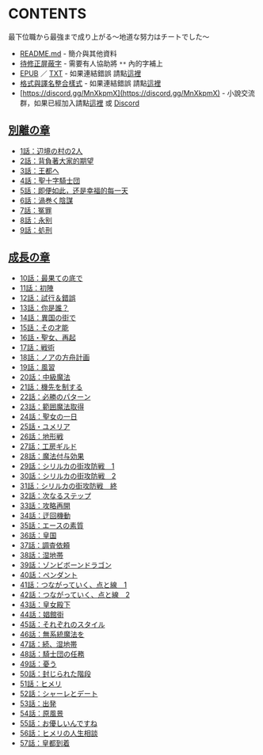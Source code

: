 # CONTENTS

最下位職から最強まで成り上がる～地道な努力はチートでした～


- [README.md](README.md) - 簡介與其他資料
- [待修正屏蔽字](%E5%BE%85%E4%BF%AE%E6%AD%A3%E5%B1%8F%E8%94%BD%E5%AD%97.md) - 需要有人協助將 `**` 內的字補上
- [EPUB](https://gitlab.com/demonovel/epub-txt/blob/master/user_out/%E6%9C%80%E4%B8%8B%E4%BD%8D%E8%81%B7%E3%81%8B%E3%82%89%E6%9C%80%E5%BC%B7%E3%81%BE%E3%81%A7%E6%88%90%E3%82%8A%E4%B8%8A%E3%81%8C%E3%82%8B%EF%BD%9E%E5%9C%B0%E9%81%93%E3%81%AA%E5%8A%AA%E5%8A%9B%E3%81%AF%E3%83%81%E3%83%BC%E3%83%88%E3%81%A7%E3%81%97%E3%81%9F%EF%BD%9E.epub) ／ [TXT](https://gitlab.com/demonovel/epub-txt/blob/master/user_out/out/%E6%9C%80%E4%B8%8B%E4%BD%8D%E8%81%B7%E3%81%8B%E3%82%89%E6%9C%80%E5%BC%B7%E3%81%BE%E3%81%A7%E6%88%90%E3%82%8A%E4%B8%8A%E3%81%8C%E3%82%8B%EF%BD%9E%E5%9C%B0%E9%81%93%E3%81%AA%E5%8A%AA.out.txt) - 如果連結錯誤 請點[這裡](https://gitlab.com/demonovel/epub-txt/tree/master)
- [格式與譯名整合樣式](https://github.com/bluelovers/node-novel/blob/master/lib/locales/%E6%9C%80%E4%B8%8B%E4%BD%8D%E8%81%B7%E3%81%8B%E3%82%89%E6%9C%80%E5%BC%B7%E3%81%BE%E3%81%A7%E6%88%90%E3%82%8A%E4%B8%8A%E3%81%8C%E3%82%8B%EF%BD%9E%E5%9C%B0%E9%81%93%E3%81%AA%E5%8A%AA%E5%8A%9B%E3%81%AF%E3%83%81%E3%83%BC%E3%83%88%E3%81%A7%E3%81%97%E3%81%9F%EF%BD%9E.ts) - 如果連結錯誤 請點[這裡](https://github.com/bluelovers/node-novel/tree/master/lib/locales)
- [https://discord.gg/MnXkpmX](https://discord.gg/MnXkpmX) - 小說交流群，如果已經加入請點[這裡](https://discordapp.com/channels/467794087769014273/467794088285175809) 或 [Discord](https://discordapp.com/channels/@me)


## [別離の章](00000_%E5%88%A5%E9%9B%A2%E3%81%AE%E7%AB%A0)

- [1話：辺境の村の2人](00000_%E5%88%A5%E9%9B%A2%E3%81%AE%E7%AB%A0/1%E8%A9%B1%EF%BC%9A%E8%BE%BA%E5%A2%83%E3%81%AE%E6%9D%91%E3%81%AE2%E4%BA%BA.txt)
- [2話：背負著大家的期望](00000_%E5%88%A5%E9%9B%A2%E3%81%AE%E7%AB%A0/2%E8%A9%B1%EF%BC%9A%E8%83%8C%E8%B2%A0%E8%91%97%E5%A4%A7%E5%AE%B6%E7%9A%84%E6%9C%9F%E6%9C%9B.txt)
- [3話：王都へ](00000_%E5%88%A5%E9%9B%A2%E3%81%AE%E7%AB%A0/3%E8%A9%B1%EF%BC%9A%E7%8E%8B%E9%83%BD%E3%81%B8.txt)
- [4話：聖十字騎士団](00000_%E5%88%A5%E9%9B%A2%E3%81%AE%E7%AB%A0/4%E8%A9%B1%EF%BC%9A%E8%81%96%E5%8D%81%E5%AD%97%E9%A8%8E%E5%A3%AB%E5%9B%A3.txt)
- [5話：即便如此，还是幸福的每一天](00000_%E5%88%A5%E9%9B%A2%E3%81%AE%E7%AB%A0/5%E8%A9%B1%EF%BC%9A%E5%8D%B3%E4%BE%BF%E5%A6%82%E6%AD%A4%EF%BC%8C%E8%BF%98%E6%98%AF%E5%B9%B8%E7%A6%8F%E7%9A%84%E6%AF%8F%E4%B8%80%E5%A4%A9.txt)
- [6話：渦巻く陰謀](00000_%E5%88%A5%E9%9B%A2%E3%81%AE%E7%AB%A0/6%E8%A9%B1%EF%BC%9A%E6%B8%A6%E5%B7%BB%E3%81%8F%E9%99%B0%E8%AC%80.txt)
- [7話：冤罪](00000_%E5%88%A5%E9%9B%A2%E3%81%AE%E7%AB%A0/7%E8%A9%B1%EF%BC%9A%E5%86%A4%E7%BD%AA.txt)
- [8話：永别](00000_%E5%88%A5%E9%9B%A2%E3%81%AE%E7%AB%A0/8%E8%A9%B1%EF%BC%9A%E6%B0%B8%E5%88%AB.txt)
- [9話：処刑](00000_%E5%88%A5%E9%9B%A2%E3%81%AE%E7%AB%A0/9%E8%A9%B1%EF%BC%9A%E5%87%A6%E5%88%91.txt)


## [成長の章](00010_%E6%88%90%E9%95%B7%E3%81%AE%E7%AB%A0)

- [10話：最果ての底で](00010_%E6%88%90%E9%95%B7%E3%81%AE%E7%AB%A0/10%E8%A9%B1%EF%BC%9A%E6%9C%80%E6%9E%9C%E3%81%A6%E3%81%AE%E5%BA%95%E3%81%A7.txt)
- [11話：初陣](00010_%E6%88%90%E9%95%B7%E3%81%AE%E7%AB%A0/11%E8%A9%B1%EF%BC%9A%E5%88%9D%E9%99%A3.txt)
- [12話：試行＆錯誤](00010_%E6%88%90%E9%95%B7%E3%81%AE%E7%AB%A0/12%E8%A9%B1%EF%BC%9A%E8%A9%A6%E8%A1%8C%EF%BC%86%E9%8C%AF%E8%AA%A4.txt)
- [13話：你是誰？](00010_%E6%88%90%E9%95%B7%E3%81%AE%E7%AB%A0/13%E8%A9%B1%EF%BC%9A%E4%BD%A0%E6%98%AF%E8%AA%B0%EF%BC%9F.txt)
- [14話：異国の街で](00010_%E6%88%90%E9%95%B7%E3%81%AE%E7%AB%A0/14%E8%A9%B1%EF%BC%9A%E7%95%B0%E5%9B%BD%E3%81%AE%E8%A1%97%E3%81%A7.txt)
- [15話：その才能](00010_%E6%88%90%E9%95%B7%E3%81%AE%E7%AB%A0/15%E8%A9%B1%EF%BC%9A%E3%81%9D%E3%81%AE%E6%89%8D%E8%83%BD.txt)
- [16話・聖女、再起](00010_%E6%88%90%E9%95%B7%E3%81%AE%E7%AB%A0/16%E8%A9%B1%E3%83%BB%E8%81%96%E5%A5%B3%E3%80%81%E5%86%8D%E8%B5%B7.txt)
- [17話：戦術](00010_%E6%88%90%E9%95%B7%E3%81%AE%E7%AB%A0/17%E8%A9%B1%EF%BC%9A%E6%88%A6%E8%A1%93.txt)
- [18話：ノアの方舟計画](00010_%E6%88%90%E9%95%B7%E3%81%AE%E7%AB%A0/18%E8%A9%B1%EF%BC%9A%E3%83%8E%E3%82%A2%E3%81%AE%E6%96%B9%E8%88%9F%E8%A8%88%E7%94%BB.txt)
- [19話：風習](00010_%E6%88%90%E9%95%B7%E3%81%AE%E7%AB%A0/19%E8%A9%B1%EF%BC%9A%E9%A2%A8%E7%BF%92.txt)
- [20話：中級魔法](00010_%E6%88%90%E9%95%B7%E3%81%AE%E7%AB%A0/20%E8%A9%B1%EF%BC%9A%E4%B8%AD%E7%B4%9A%E9%AD%94%E6%B3%95.txt)
- [21話：機先を制する](00010_%E6%88%90%E9%95%B7%E3%81%AE%E7%AB%A0/21%E8%A9%B1%EF%BC%9A%E6%A9%9F%E5%85%88%E3%82%92%E5%88%B6%E3%81%99%E3%82%8B.txt)
- [22話：必勝のパターン](00010_%E6%88%90%E9%95%B7%E3%81%AE%E7%AB%A0/22%E8%A9%B1%EF%BC%9A%E5%BF%85%E5%8B%9D%E3%81%AE%E3%83%91%E3%82%BF%E3%83%BC%E3%83%B3.txt)
- [23話：範囲魔法取得](00010_%E6%88%90%E9%95%B7%E3%81%AE%E7%AB%A0/23%E8%A9%B1%EF%BC%9A%E7%AF%84%E5%9B%B2%E9%AD%94%E6%B3%95%E5%8F%96%E5%BE%97.txt)
- [24話：聖女の一日](00010_%E6%88%90%E9%95%B7%E3%81%AE%E7%AB%A0/24%E8%A9%B1%EF%BC%9A%E8%81%96%E5%A5%B3%E3%81%AE%E4%B8%80%E6%97%A5.txt)
- [25話・ユメリア](00010_%E6%88%90%E9%95%B7%E3%81%AE%E7%AB%A0/25%E8%A9%B1%E3%83%BB%E3%83%A6%E3%83%A1%E3%83%AA%E3%82%A2.txt)
- [26話：地形戦](00010_%E6%88%90%E9%95%B7%E3%81%AE%E7%AB%A0/26%E8%A9%B1%EF%BC%9A%E5%9C%B0%E5%BD%A2%E6%88%A6.txt)
- [27話：工房ギルド](00010_%E6%88%90%E9%95%B7%E3%81%AE%E7%AB%A0/27%E8%A9%B1%EF%BC%9A%E5%B7%A5%E6%88%BF%E3%82%AE%E3%83%AB%E3%83%89.txt)
- [28話：魔法付与効果](00010_%E6%88%90%E9%95%B7%E3%81%AE%E7%AB%A0/28%E8%A9%B1%EF%BC%9A%E9%AD%94%E6%B3%95%E4%BB%98%E4%B8%8E%E5%8A%B9%E6%9E%9C.txt)
- [29話：シリルカの街攻防戦　1](00010_%E6%88%90%E9%95%B7%E3%81%AE%E7%AB%A0/29%E8%A9%B1%EF%BC%9A%E3%82%B7%E3%83%AA%E3%83%AB%E3%82%AB%E3%81%AE%E8%A1%97%E6%94%BB%E9%98%B2%E6%88%A6%E3%80%801.txt)
- [30話：シリルカの街攻防戦　2](00010_%E6%88%90%E9%95%B7%E3%81%AE%E7%AB%A0/30%E8%A9%B1%EF%BC%9A%E3%82%B7%E3%83%AA%E3%83%AB%E3%82%AB%E3%81%AE%E8%A1%97%E6%94%BB%E9%98%B2%E6%88%A6%E3%80%802.txt)
- [31話：シリルカの街攻防戦　終](00010_%E6%88%90%E9%95%B7%E3%81%AE%E7%AB%A0/31%E8%A9%B1%EF%BC%9A%E3%82%B7%E3%83%AA%E3%83%AB%E3%82%AB%E3%81%AE%E8%A1%97%E6%94%BB%E9%98%B2%E6%88%A6%E3%80%80%E7%B5%82.txt)
- [32話：次なるステップ](00010_%E6%88%90%E9%95%B7%E3%81%AE%E7%AB%A0/32%E8%A9%B1%EF%BC%9A%E6%AC%A1%E3%81%AA%E3%82%8B%E3%82%B9%E3%83%86%E3%83%83%E3%83%97.txt)
- [33話：攻略再開](00010_%E6%88%90%E9%95%B7%E3%81%AE%E7%AB%A0/33%E8%A9%B1%EF%BC%9A%E6%94%BB%E7%95%A5%E5%86%8D%E9%96%8B.txt)
- [34話：迂回機動](00010_%E6%88%90%E9%95%B7%E3%81%AE%E7%AB%A0/34%E8%A9%B1%EF%BC%9A%E8%BF%82%E5%9B%9E%E6%A9%9F%E5%8B%95.txt)
- [35話：エースの素質](00010_%E6%88%90%E9%95%B7%E3%81%AE%E7%AB%A0/35%E8%A9%B1%EF%BC%9A%E3%82%A8%E3%83%BC%E3%82%B9%E3%81%AE%E7%B4%A0%E8%B3%AA.txt)
- [36話：皇国](00010_%E6%88%90%E9%95%B7%E3%81%AE%E7%AB%A0/36%E8%A9%B1%EF%BC%9A%E7%9A%87%E5%9B%BD.txt)
- [37話：調査依頼](00010_%E6%88%90%E9%95%B7%E3%81%AE%E7%AB%A0/37%E8%A9%B1%EF%BC%9A%E8%AA%BF%E6%9F%BB%E4%BE%9D%E9%A0%BC.txt)
- [38話：湿地帯](00010_%E6%88%90%E9%95%B7%E3%81%AE%E7%AB%A0/38%E8%A9%B1%EF%BC%9A%E6%B9%BF%E5%9C%B0%E5%B8%AF.txt)
- [39話：ゾンビボーンドラゴン](00010_%E6%88%90%E9%95%B7%E3%81%AE%E7%AB%A0/39%E8%A9%B1%EF%BC%9A%E3%82%BE%E3%83%B3%E3%83%93%E3%83%9C%E3%83%BC%E3%83%B3%E3%83%89%E3%83%A9%E3%82%B4%E3%83%B3.txt)
- [40話：ペンダント](00010_%E6%88%90%E9%95%B7%E3%81%AE%E7%AB%A0/40%E8%A9%B1%EF%BC%9A%E3%83%9A%E3%83%B3%E3%83%80%E3%83%B3%E3%83%88.txt)
- [41話：つながっていく、点と線　1](00010_%E6%88%90%E9%95%B7%E3%81%AE%E7%AB%A0/41%E8%A9%B1%EF%BC%9A%E3%81%A4%E3%81%AA%E3%81%8C%E3%81%A3%E3%81%A6%E3%81%84%E3%81%8F%E3%80%81%E7%82%B9%E3%81%A8%E7%B7%9A%E3%80%801.txt)
- [42話：つながっていく、点と線　2](00010_%E6%88%90%E9%95%B7%E3%81%AE%E7%AB%A0/42%E8%A9%B1%EF%BC%9A%E3%81%A4%E3%81%AA%E3%81%8C%E3%81%A3%E3%81%A6%E3%81%84%E3%81%8F%E3%80%81%E7%82%B9%E3%81%A8%E7%B7%9A%E3%80%802.txt)
- [43話：皇女殿下](00010_%E6%88%90%E9%95%B7%E3%81%AE%E7%AB%A0/43%E8%A9%B1%EF%BC%9A%E7%9A%87%E5%A5%B3%E6%AE%BF%E4%B8%8B.txt)
- [44話：娼館街](00010_%E6%88%90%E9%95%B7%E3%81%AE%E7%AB%A0/44%E8%A9%B1%EF%BC%9A%E5%A8%BC%E9%A4%A8%E8%A1%97.txt)
- [45話：それぞれのスタイル](00010_%E6%88%90%E9%95%B7%E3%81%AE%E7%AB%A0/45%E8%A9%B1%EF%BC%9A%E3%81%9D%E3%82%8C%E3%81%9E%E3%82%8C%E3%81%AE%E3%82%B9%E3%82%BF%E3%82%A4%E3%83%AB.txt)
- [46話：無系統魔法を](00010_%E6%88%90%E9%95%B7%E3%81%AE%E7%AB%A0/46%E8%A9%B1%EF%BC%9A%E7%84%A1%E7%B3%BB%E7%B5%B1%E9%AD%94%E6%B3%95%E3%82%92.txt)
- [47話：続、湿地帯](00010_%E6%88%90%E9%95%B7%E3%81%AE%E7%AB%A0/47%E8%A9%B1%EF%BC%9A%E7%B6%9A%E3%80%81%E6%B9%BF%E5%9C%B0%E5%B8%AF.txt)
- [48話：騎士団の任務](00010_%E6%88%90%E9%95%B7%E3%81%AE%E7%AB%A0/48%E8%A9%B1%EF%BC%9A%E9%A8%8E%E5%A3%AB%E5%9B%A3%E3%81%AE%E4%BB%BB%E5%8B%99.txt)
- [49話：憂う](00010_%E6%88%90%E9%95%B7%E3%81%AE%E7%AB%A0/49%E8%A9%B1%EF%BC%9A%E6%86%82%E3%81%86.txt)
- [50話：封じられた階段](00010_%E6%88%90%E9%95%B7%E3%81%AE%E7%AB%A0/50%E8%A9%B1%EF%BC%9A%E5%B0%81%E3%81%98%E3%82%89%E3%82%8C%E3%81%9F%E9%9A%8E%E6%AE%B5.txt)
- [51話：ヒメリ](00010_%E6%88%90%E9%95%B7%E3%81%AE%E7%AB%A0/51%E8%A9%B1%EF%BC%9A%E3%83%92%E3%83%A1%E3%83%AA.txt)
- [52話：シャーレとデート](00010_%E6%88%90%E9%95%B7%E3%81%AE%E7%AB%A0/52%E8%A9%B1%EF%BC%9A%E3%82%B7%E3%83%A3%E3%83%BC%E3%83%AC%E3%81%A8%E3%83%87%E3%83%BC%E3%83%88.txt)
- [53話：出発](00010_%E6%88%90%E9%95%B7%E3%81%AE%E7%AB%A0/53%E8%A9%B1%EF%BC%9A%E5%87%BA%E7%99%BA.txt)
- [54話：原風景](00010_%E6%88%90%E9%95%B7%E3%81%AE%E7%AB%A0/54%E8%A9%B1%EF%BC%9A%E5%8E%9F%E9%A2%A8%E6%99%AF.txt)
- [55話：お優しいんですね](00010_%E6%88%90%E9%95%B7%E3%81%AE%E7%AB%A0/55%E8%A9%B1%EF%BC%9A%E3%81%8A%E5%84%AA%E3%81%97%E3%81%84%E3%82%93%E3%81%A7%E3%81%99%E3%81%AD.txt)
- [56話：ヒメリの人生相談](00010_%E6%88%90%E9%95%B7%E3%81%AE%E7%AB%A0/56%E8%A9%B1%EF%BC%9A%E3%83%92%E3%83%A1%E3%83%AA%E3%81%AE%E4%BA%BA%E7%94%9F%E7%9B%B8%E8%AB%87.txt)
- [57話：皇都到着](00010_%E6%88%90%E9%95%B7%E3%81%AE%E7%AB%A0/57%E8%A9%B1%EF%BC%9A%E7%9A%87%E9%83%BD%E5%88%B0%E7%9D%80.txt)

